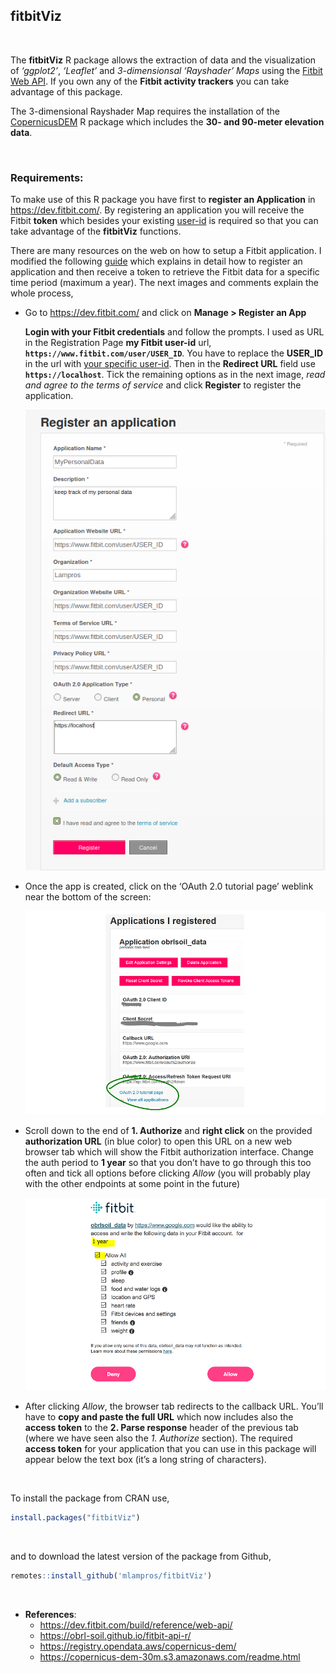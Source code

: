 
## fitbitViz

<br>

The **fitbitViz** R package allows the extraction of data and the
visualization of *‘ggplot2’*, *‘Leaflet’* and *3-dimensionsal
‘Rayshader’ Maps* using the [Fitbit Web
API](https://dev.fitbit.com/build/reference/web-api/). If you own any of
the **Fitbit activity trackers** you can take advantage of this package.

The 3-dimensional Rayshader Map requires the installation of the
[CopernicusDEM](https://github.com/mlampros/CopernicusDEM) R package
which includes the **30- and 90-meter elevation data**.

<br>

### **Requirements:**

To make use of this R package you have first to **register an
Application** in <https://dev.fitbit.com/>. By registering an
application you will receive the Fitbit **token** which besides your
existing
[user-id](https://community.fitbit.com/t5/Web-API-Development/Where-do-I-find-my-User-ID/m-p/1138667/highlight/true#M4375)
is required so that you can take advantage of the **fitbitViz**
functions.

There are many resources on the web on how to setup a Fitbit
application. I modified the following
[guide](https://obrl-soil.github.io/fitbit-api-r/) which explains in
detail how to register an application and then receive a token to
retrieve the Fitbit data for a specific time period (maximum a year).
The next images and comments explain the whole process,

-   Go to <https://dev.fitbit.com/> and click on **Manage &gt; Register
    an App**

    **Login with your Fitbit credentials** and follow the prompts. I
    used as URL in the Registration Page **my Fitbit user-id** url,
    **`https://www.fitbit.com/user/USER_ID`**. You have to replace the
    **USER\_ID** in the url with [your specific
    user-id](https://community.fitbit.com/t5/Web-API-Development/Where-do-I-find-my-User-ID/m-p/1138667/highlight/true#M4375).
    Then in the **Redirect URL** field use **`https://localhost`**. Tick
    the remaining options as in the next image, *read and agree to the
    terms of service* and click **Register** to register the
    application.

    ![](./man/figures/register_application.png)

-   Once the app is created, click on the ‘OAuth 2.0 tutorial page’
    weblink near the bottom of the screen:

    ![](./man/figures/application_registered.png)

-   Scroll down to the end of **1. Authorize** and **right click** on
    the provided **authorization URL** (in blue color) to open this URL
    on a new web browser tab which will show the Fitbit authorization
    interface. Change the auth period to **1 year** so that you don’t
    have to go through this too often and tick all options before
    clicking *Allow* (you will probably play with the other endpoints at
    some point in the future)

    ![](./man/figures/one_year_long.png)

-   After clicking *Allow*, the browser tab redirects to the callback
    URL. You’ll have to **copy and paste the full URL** which now
    includes also the **access token** to the **2. Parse response**
    header of the previous tab (where we have seen also the *1.
    Authorize* section). The required **access token** for your
    application that you can use in this package will appear below the
    text box (it’s a long string of characters).

<br>

To install the package from CRAN use,

``` r
install.packages("fitbitViz")
```

<br>

and to download the latest version of the package from Github,

``` r
remotes::install_github('mlampros/fitbitViz')
```

<br>

-   **References**:
    -   <https://dev.fitbit.com/build/reference/web-api/>
    -   <https://obrl-soil.github.io/fitbit-api-r/>
    -   <https://registry.opendata.aws/copernicus-dem/>
    -   <https://copernicus-dem-30m.s3.amazonaws.com/readme.html>

<br>
